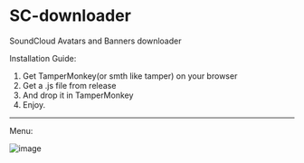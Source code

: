 # SC-downloader
SoundCloud Avatars and Banners downloader


Installation Guide:

1. Get TamperMonkey(or smth like tamper) on your browser
2. Get a .js file from release
3. And drop it in TamperMonkey
4. Enjoy.

--------------------
Menu:

![image](https://github.com/user-attachments/assets/f5d4753b-c895-4d4c-82e8-e845ba3a0b8f) 


